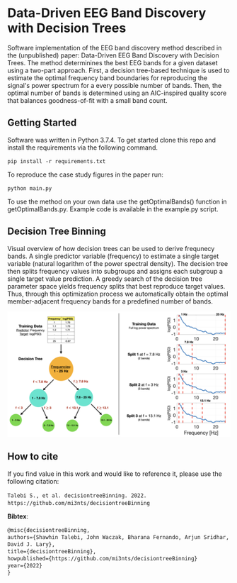 # Data-Driven EEG Band Discovery with Decision Trees

Software implementation of the EEG band discovery method described in the (unpublished) paper: Data-Driven EEG Band Discovery with Decision Trees. The method determinines the best EEG bands for a given dataset using a two-part approach. First, a decision tree-based technique is used to estimate the optimal frequency band boundaries for reproducing the signal's power spectrum for a every possible number of bands. Then, the optimal number of bands is determined using an AIC-inspired quality score that balances goodness-of-fit with a small band count.

## Getting Started
Software was written in Python 3.7.4. To get started clone this repo and install the requirements via the following command. 
```
pip install -r requirements.txt
```

To reproduce the case study figures in the paper run:
```
python main.py
```

To use the method on your own data use the getOptimalBands() function in getOptimalBands.py. Example code is available in the example.py script.


## Decision Tree Binning
Visual overview of how decision trees can be used to derive frequnecy bands. A single predictor variable (frequency) to estimate a single target variable (natural logarithm of the power spectral density). The decision tree then splits frequency values into subgroups and assigns each subgroup a single target value prediction. A greedy search of the decision tree parameter space yields frequency splits that best reproduce target values. Thus, through this optimization process we automatically obtain the optimal member-adjacent frequency bands for a predefined number of bands.

![Overview](/visuals/other_figures/method_overview.jpeg)

## How to cite

If you find value in this work and would like to reference it, please use the following citation: 

`Talebi S., et al. decisiontreeBinning. 2022. https://github.com/mi3nts/decisiontreeBinning`

__Bibtex__:
```
@misc{decisiontreeBinning,
authors={Shawhin Talebi, John Waczak, Bharana Fernando, Arjun Sridhar, David J. Lary},
title={decisiontreeBinning},
howpublished={https://github.com/mi3nts/decisiontreeBinning}
year={2022}
}
```
